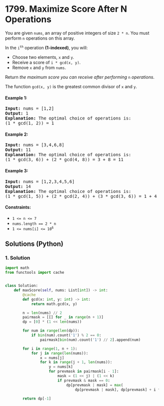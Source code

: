 # 1799. Maximize Score After N Operations
You are given `nums`, an array of positive integers of size `2 * n`. You must perform `n` operations on this array.

In the <code>i<sup>th</sup></code> operation **(1-indexed)**, you will:
* Choose two elements, `x` and `y`.
* Receive a score of `i * gcd(x, y)`.
* Remove `x` and `y` from `nums`.

Return *the maximum score you can receive after performing* `n` *operations*.

The function `gcd(x, y)` is the greatest common divisor of `x` and `y`.

#### Example 1:
<pre>
<strong>Input:</strong> nums = [1,2]
<strong>Output:</strong> 1
<strong>Explanation:</strong> The optimal choice of operations is:
(1 * gcd(1, 2)) = 1
</pre>

#### Example 2:
<pre>
<strong>Input:</strong> nums = [3,4,6,8]
<strong>Output:</strong> 11
<strong>Explanation:</strong> The optimal choice of operations is:
(1 * gcd(3, 6)) + (2 * gcd(4, 8)) = 3 + 8 = 11
</pre>

#### Example 3:
<pre>
<strong>Input:</strong> nums = [1,2,3,4,5,6]
<strong>Output:</strong> 14
<strong>Explanation:</strong> The optimal choice of operations is:
(1 * gcd(1, 5)) + (2 * gcd(2, 4)) + (3 * gcd(3, 6)) = 1 + 4 + 9 = 14
</pre>

#### Constraints:
* `1 <= n <= 7`
* `nums.length == 2 * n`
* <code>1 <= nums[i] <= 10<sup>6</sup></code>

## Solutions (Python)

### 1. Solution
```Python
import math
from functools import cache


class Solution:
    def maxScore(self, nums: List[int]) -> int:
        @cache
        def gcd(x: int, y: int) -> int:
            return math.gcd(x, y)

        n = len(nums) // 2
        pairmask = [[] for _ in range(n + 1)]
        dp = [0] * (1 << len(nums))

        for num in range(len(dp)):
            if bin(num).count('1') % 2 == 0:
                pairmask[bin(num).count('1') // 2].append(num)

        for i in range(1, n + 1):
            for j in range(len(nums)):
                x = nums[j]
                for k in range(j + 1, len(nums)):
                    y = nums[k]
                    for prevmask in pairmask[i - 1]:
                        mask = (1 << j) | (1 << k)
                        if prevmask & mask == 0:
                            dp[prevmask | mask] = max(
                                dp[prevmask | mask], dp[prevmask] + i * gcd(x, y))

        return dp[-1]
```
